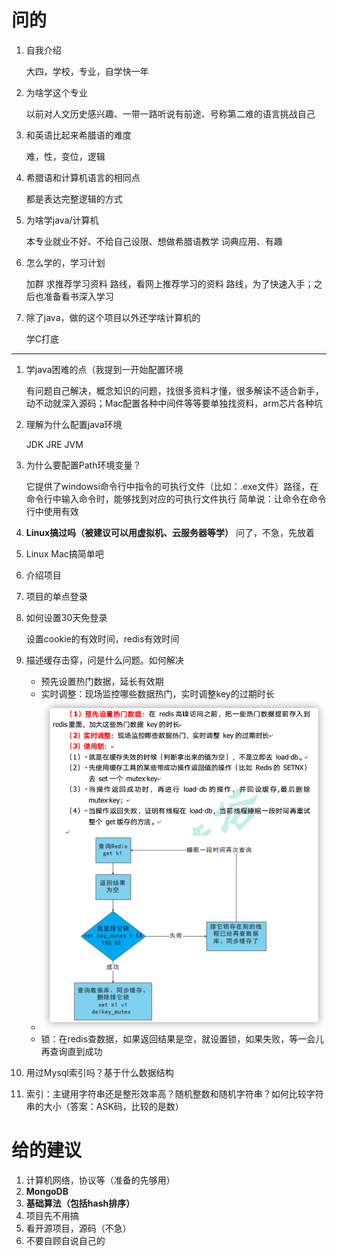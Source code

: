 # 问的

1. 自我介绍

   大四，学校，专业，自学快一年

2. 为啥学这个专业

   以前对人文历史感兴趣、一带一路听说有前途、号称第二难的语言挑战自己

3. 和英语比起来希腊语的难度

   难，性，变位，逻辑

4. 希腊语和计算机语言的相同点

   都是表达完整逻辑的方式

5. 为啥学java/计算机

   本专业就业不好、不给自己设限、想做希腊语教学 词典应用、有趣

6. 怎么学的，学习计划

   加群 求推荐学习资料 路线，看网上推荐学习的资料 路线，为了快速入手；之后也准备看书深入学习

7. 除了java，做的这个项目以外还学啥计算机的

   学C打底

---

1. 学java困难的点（我提到一开始配置环境

   有问题自己解决，概念知识的问题，找很多资料才懂，很多解读不适合新手，动不动就深入源码；Mac配置各种中间件等等要单独找资料，arm芯片各种坑

2. 理解为什么配置java环境

   JDK JRE JVM

3. 为什么要配置Path环境变量？

   它提供了windowsi命令行中指令的可执行文件（比如：.exe文件）路径，在命令行中输入命令时，能够找到对应的可执行文件执行
   简单说：让命令在命令行中使用有效

4. **Linux搞过吗（被建议可以用虚拟机、云服务器等学）** 问了，不急，先放着

5. Linux Mac搞简单吧

6. 介绍项目

7. 项目的单点登录

8. 如何设置30天免登录

   设置cookie的有效时间，redis有效时间

9. 描述缓存击穿，问是什么问题。如何解决

   - 预先设置热门数据，延长有效期
   - 实时调整：现场监控哪些数据热门，实时调整key的过期时长
   - ![image-20221117235709397](Pic/image-20221117235709397.png)
   - 锁：在redis查数据，如果返回结果是空，就设置锁，如果失败，等一会儿再查询直到成功

10. 用过Mysql索引吗？基于什么数据结构

11. 索引：主键用字符串还是整形效率高？随机整数和随机字符串？如何比较字符串的大小（答案：ASK码，比较的是数）

# 给的建议

1. 计算机网络，协议等（准备的先够用）
2. **MongoDB**
3. **基础算法（包括hash排序）**
4. 项目先不用搞
5. 看开源项目，源码（不急）
6. 不要自顾自说自己的

